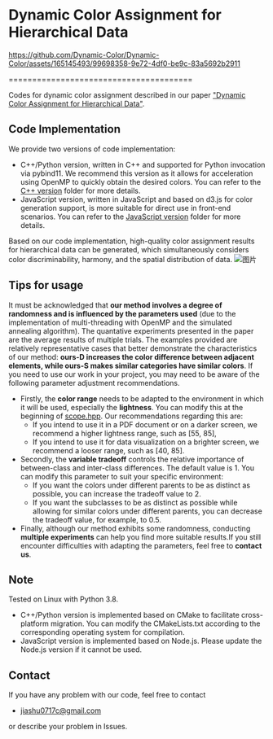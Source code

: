 # Dynamic Color Assignment for Hierarchical Data

https://github.com/Dynamic-Color/Dynamic-Color/assets/165145493/99698358-9e72-4df0-be9c-83a5692b2911

=======================================

Codes for dynamic color assignment described in our paper ["Dynamic Color Assignment for Hierarchical Data"](https://arxiv.org/abs/2407.14742).

## Code Implementation
We provide two versions of code implementation:

- C++/Python version, written in C++ and supported for Python invocation via pybind11. We recommend this version as it allows for acceleration using OpenMP to quickly obtain the desired colors.
You can refer to the [C++ version](https://github.com/Dynamic-Color/Dynamic-Color/tree/main/C%2B%2B%20version) folder for more details.
- JavaScript version, written in JavaScript and based on d3.js for color generation support, is more suitable for direct use in front-end scenarios.
You can refer to the [JavaScript version](https://github.com/Dynamic-Color/Dynamic-Color/tree/main/JavaScirpt%20version) folder for more details.

Based on our code implementation, high-quality color assignment results for hierarchical data can be generated, which simultaneously considers color discriminability, harmony, and the spatial distribution of data.
![图片](https://github.com/Dynamic-Color/Dynamic-Color/assets/165145493/8be030fa-6cc3-43c4-942e-7d04e369c210)

## Tips for usage
It must be acknowledged that **our method involves a degree of randomness and is influenced by the parameters used** (due to the implementation of multi-threading with OpenMP and the simulated annealing algorithm). The quantative experiments presented in the paper are the average results of multiple trials. The examples provided are relatively representative cases that better demonstrate the characteristics of our method: **ours-D increases the color difference between adjacent elements, while ours-S makes similar categories have similar colors**. If you need to use our work in your project, you may need to be aware of the following parameter adjustment recommendations.
- Firstly, the **color range** needs to be adapted to the environment in which it will be used, especially the **lightness**. You can modify this at the beginning of [scope.hpp](https://github.com/Dynamic-Color/Dynamic-Color/blob/main/C%2B%2B%20version/include/scope.hpp). Our recommendations regarding this are:
  - If you intend to use it in a PDF document or on a darker screen, we recommend a higher lightness range, such as [55, 85],
  - If you intend to use it for data visualization on a brighter screen, we recommend a looser range, such as [40, 85].
- Secondly, the **variable tradeoff** controls the relative importance of between-class and inter-class differences. The default value is 1. You can modify this parameter to suit your specific environment:
  - If you want the colors under different parents to be as distinct as possible, you can increase the tradeoff value to 2.
  - If you want the subclasses to be as distinct as possible while allowing for similar colors under different parents, you can decrease the tradeoff value, for example, to 0.5.
- Finally, although our method exhibits some randomness, conducting **multiple experiments** can help you find more suitable results.If you still encounter difficulties with adapting the parameters, feel free to **contact us**.

## Note
Tested on Linux with Python 3.8. 
- C++/Python version is implemented based on CMake to facilitate cross-platform migration. You can modify the CMakeLists.txt according to the corresponding operating system for compilation. 
- JavaScript version is implemented based on Node.js. Please update the Node.js version if it cannot be used.

## Contact
If you have any problem with our code, feel free to contact
- jiashu0717c@gmail.com

or describe your problem in Issues.
